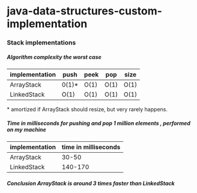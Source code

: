 # java-data-structures-custom-implementation

### Stack implementations

##### Algorithm complexity the worst case
| implementation | push  | peek | pop  | size |
| -------------- | ----- | ---- | ---- | ---- |
| ArrayStack     | 0(1)* | O(1) | O(1) | O(1) |
| LinkedStack    | O(1)  | O(1) | O(1) | O(1) |

 \* amortized if ArrayStack should resize, but very rarely happens. 

##### Time in milliseconds for pushing and pop 1 million elements , performed on my machine
| implementation |  time in milliseconds |
| ---------------| --------------------- | 
| ArrayStack     | 30-50                 | 
| LinkedStack    | 140-170               | 

##### Conclusion ArrayStack is around 3 times faster than LinkedStack
